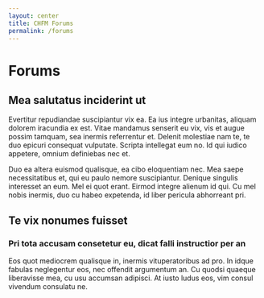 ```yaml
---
layout: center
title: CHFM Forums
permalink: /forums
---
```


# Forums

## Mea salutatus inciderint ut
Evertitur repudiandae suscipiantur vix ea. Ea ius integre urbanitas, aliquam dolorem iracundia ex est. Vitae mandamus senserit eu vix, vis et augue possim tamquam, sea inermis referrentur et. Delenit molestiae nam te, te duo epicuri consequat vulputate. Scripta intellegat eum no. Id qui iudico appetere, omnium definiebas nec et.

Duo ea altera euismod qualisque, ea cibo eloquentiam nec. Mea saepe necessitatibus et, qui eu paulo nemore suscipiantur. Denique singulis interesset an eum. Mel ei quot erant. Eirmod integre alienum id qui. Cu mel nobis inermis, duo cu habeo expetenda, id liber pericula abhorreant pri.

## Te vix nonumes fuisset
### Pri tota accusam consetetur eu, dicat falli instructior per an
Eos quot mediocrem qualisque in, inermis vituperatoribus ad pro. In idque fabulas neglegentur eos, nec offendit argumentum an. Cu quodsi quaeque liberavisse mea, cu usu accumsan adipisci. At iusto ludus eos, vim consul vivendum consulatu ne.